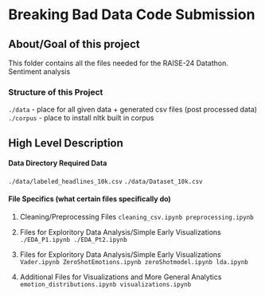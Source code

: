 # Breaking Bad Data Code Submission

## About/Goal of this project
This folder contains all the files needed for the RAISE-24 Datathon. Sentiment analysis

### Structure of this Project
`./data` - place for all given data + generated csv files (post processed data)
`./corpus` - place to install nltk built in corpus
## High Level Description 
   
#### Data Directory Required Data
`./data/labeled_headlines_10k.csv` 
`./data/Dataset_10k.csv` 


#### File Specifics (what certain files specifically do)

1. Cleaning/Preprocessing Files
`
cleaning_csv.ipynb
preprocessing.ipynb
`

2. Files for Exploritory Data Analysis/Simple Early Visualizations
`
./EDA_P1.ipynb
./EDA_Pt2.ipynb
`

3. Files for Exploritory Data Analysis/Simple Early Visualizations
`
Vader.ipynb
ZeroShotEmotions.ipynb
zeroShotmodel.ipynb
lda.ipynb
`

4. Additional Files for Visualizations and More General Analytics
`
emotion_distributions.ipynb
visualizations.ipynb
`
